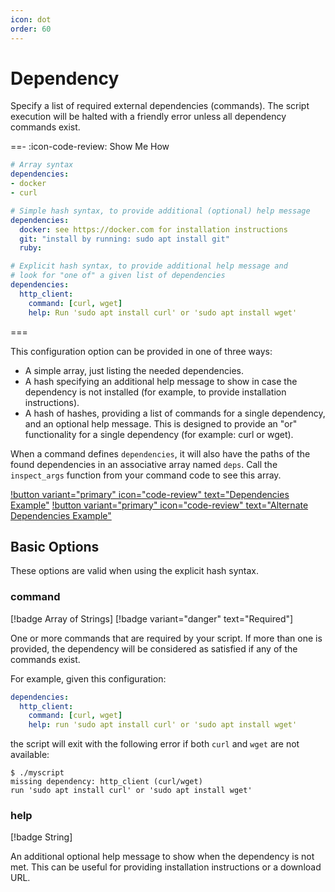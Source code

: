 ```yaml
---
icon: dot
order: 60
---
```


# Dependency

Specify a list of required external dependencies (commands). The script
execution will be halted with a friendly error unless all dependency commands
exist.

==- :icon-code-review: Show Me How
```yaml bashly.yml
# Array syntax
dependencies:
- docker
- curl

# Simple hash syntax, to provide additional (optional) help message
dependencies:
  docker: see https://docker.com for installation instructions
  git: "install by running: sudo apt install git"
  ruby:

# Explicit hash syntax, to provide additional help message and
# look for "one of" a given list of dependencies
dependencies:
  http_client:
    command: [curl, wget]
    help: Run 'sudo apt install curl' or 'sudo apt install wget'
```
===

This configuration option can be provided in one of three ways:

- A simple array, just listing the needed dependencies.
- A hash specifying an additional help message to show in case the dependency is
  not installed (for example, to provide installation instructions).
- A hash of hashes, providing a list of commands for a single dependency, and
  an optional help message. This is designed to provide an "or" functionality
  for a single dependency (for example: curl or wget).

When a command defines `dependencies`, it will also have the paths of the found
dependencies in an associative array named `deps`. Call the `inspect_args`
function from your command code to see this array.

[!button variant="primary" icon="code-review" text="Dependencies Example"](https://github.com/bashly-framework/bashly/tree/master/examples/dependencies#readme) [!button variant="primary" icon="code-review" text="Alternate Dependencies Example"](https://github.com/bashly-framework/bashly/tree/master/examples/dependencies-alt#readme)

## Basic Options

These options are valid when using the explicit hash syntax.

### command

[!badge Array of Strings]
[!badge variant="danger" text="Required"]

One or more commands that are required by your script. If more than one is
provided, the dependency will be considered as satisfied if any of the commands
exist.

For example, given this configuration:

```yaml bashly.yml
dependencies:
  http_client:
    command: [curl, wget]
    help: run 'sudo apt install curl' or 'sudo apt install wget'
```

the script will exit with the following error if both `curl` and `wget` are
not available:

```
$ ./myscript
missing dependency: http_client (curl/wget)
run 'sudo apt install curl' or 'sudo apt install wget'
```

### help

[!badge String]

An additional optional help message to show when the dependency is not met. 
This can be useful for providing installation instructions or a download URL.
